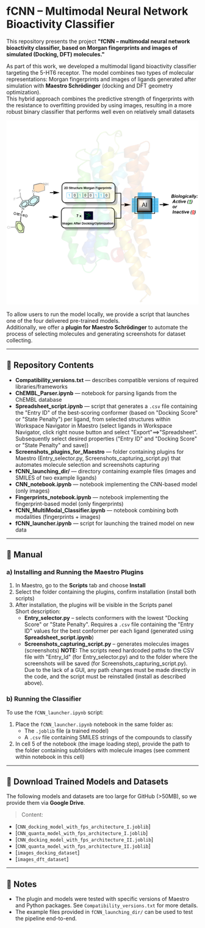 # fCNN – Multimodal Neural Network Bioactivity Classifier

This repository presents the project **"fCNN – multimodal neural network bioactivity classifier, based on Morgan fingerprints and images of simulated (Docking, DFT) molecules."**

As part of this work, we developed a multimodal ligand bioactivity classifier targeting the 5-HT6 receptor. The model combines two types of molecular representations: Morgan fingerprints and images of ligands generated after simulation with **Maestro Schrödinger** (docking and DFT geometry optimization).  
This hybrid approach combines the predictive strength of fingerprints with the resistance to overfitting provided by using images, resulting in a more robust binary classifier that performs well even on relatively small datasets

![Scheme](Figure/fig.png)

To allow users to run the model locally, we provide a script that launches one of the four delivered pre-trained models.  
Additionally, we offer a **plugin for Maestro Schrödinger** to automate the process of selecting molecules and generating screenshots for dataset collecting.

---

## 📁 Repository Contents

- **Compatibility_versions.txt** — describes compatible versions of required libraries/frameworks  
- **ChEMBL_Parser.ipynb** — notebook for parsing ligands from the ChEMBL database  
- **Spreadsheet_script.ipynb** — script that generates a `.csv` file containing the "Entry ID" of the best-scoring conformer (based on "Docking Score" or "State Penalty") per ligand, from selected structures within Workspace Navigator in Maestro (select            ligands in Workspace Navigator, click right nouse button and select "Export"==>"Spreadsheet". Subsequently select desired properties ("Entry ID" and "Docking Score" or "State Penalty" and save))
- **Screenshots_plugins_for_Maestro** — folder containing plugins for Maestro (Entry_selector.py, Screenshots_capturing_script.py) that automates molecule selection and screenshots capturing  
- **fCNN_launching_dir/** — directory containing example files (images and SMILES of two example ligands)  
- **CNN_notebook.ipynb** — notebook implementing the CNN-based model (only images)  
- **Fingerprints_notebook.ipynb** — notebook implementing the fingerprint-based model (only fingerprints)
- **fCNN_MultiModal_Classifier.ipynb** — notebook combining both modalities (fingerprints + images)  
- **fCNN_launcher.ipynb** — script for launching the trained model on new data

---

## 🧪 Manual

### a) Installing and Running the Maestro Plugins

1. In Maestro, go to the **Scripts** tab and choose **Install**
2. Select the folder containing the plugins, confirm installation (install both scripts)
3. After installation, the plugins will be visible in the Scripts panel  
   Short description:
   - **Entry_selector.py** – selects conformers with the lowest "Docking Score" or "State Penalty". Requires a `.csv` file containing the "Entry ID" values for the best conformer per each ligand
      (generated using **Spreadsheet_script.ipynb**)
   - **Screenshots_capturing_script.py** – generates molecules images (screenshots)
     **NOTE:**
     The scripts need hardcoded paths to the CSV file with "Entry_Id" (for Entry_selector.py) and to the folder where the screenshots will be saved (for Screenshots_capturing_script.py). Due to the lack of a GUI, any path changes must be made directly in the        code, and the script must be reinstalled (install as described above).

### b) Running the Classifier

To use the `fCNN_launcher.ipynb` script:

1. Place the `fCNN_launcher.ipynb` notebook in the same folder as:
   - The `.joblib` file (a trained model)
   - A `.csv` file containing SMILES strings of the compounds to classify
2. In cell 5 of the notebook (the image loading step), provide the path to the folder containing subfolders with molecule images (see comment within notebook in this cell)

---

## 🔗 Download Trained Models and Datasets

The following models and datasets are too large for GitHub (>50MB), so we provide them via **Google Drive**.  
> Content:
- [`CNN_docking_model_with_fps_architecture_I.joblib`]
- [`CNN_quanta_model_with_fps_architecture_I.joblib`]
- [`CNN_docking_model_with_fps_architecture_II.joblib`]
- [`CNN_quanta_model_with_fps_architecture_II.joblib`]
- [`images_docking_dataset`]
- [`images_dft_dataset`]   
---

## 📌 Notes

- The plugin and models were tested with specific versions of Maestro and Python packages. See `Compatibility_versions.txt` for more details.
- The example files provided in `fCNN_launching_dir/` can be used to test the pipeline end-to-end.
